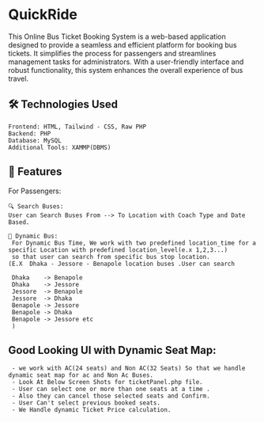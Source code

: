 # QuickRide
This Online Bus Ticket Booking System is a web-based application designed to provide a seamless and efficient platform for booking bus tickets. It simplifies the process for passengers and streamlines management tasks for administrators. With a user-friendly interface and robust functionality, this system enhances the overall experience of bus travel.

## 🛠️ Technologies Used

    Frontend: HTML, Tailwind - CSS, Raw PHP
    Backend: PHP
    Database: MySQL 
    Additional Tools: XAMMP(DBMS)
## 🚀 Features
For Passengers:

    🔍 Search Buses:
    User can Search Buses From --> To Location with Coach Type and Date Based.

    🚌 Dynamic Bus:
     For Dynamic Bus Time, We work with two predefined location_time for a specific Location with predefined location_level(e.x 1,2,3...) 
     so that user can search from specific bus stop location.
    (E.X  Dhaka - Jessore - Benapole location buses .User can search

     Dhaka    -> Benapole
     Dhaka    -> Jessore
     Jessore  -> Benapole
     Jessore  -> Dhaka
     Benapole -> Jessore
     Benapole -> Dhaka
     Benapole -> Jessore etc
     )
## Good Looking UI with Dynamic Seat Map:
     - we work with AC(24 seats) and Non AC(32 Seats) So that we handle dynamic seat map for ac and Non Ac Buses.
     - Look At Below Screen Shots for ticketPanel.php file. 
     - User can select one or more than one seats at a time .
     - Also they can cancel those selected seats and Confirm.
     - User Can't select previous booked seats.
     - We Handle dynamic Ticket Price calculation. 
